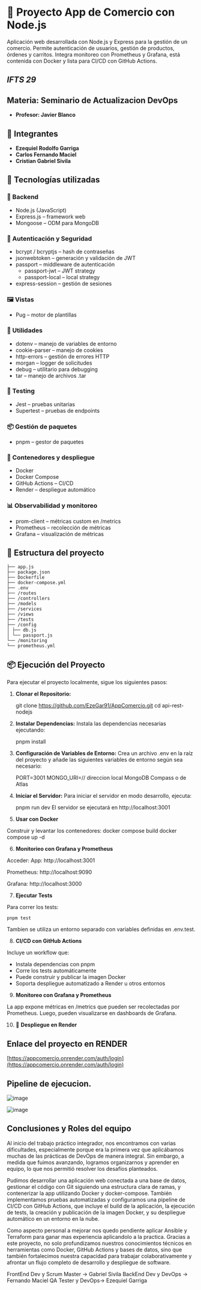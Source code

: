 # 🚀 Proyecto App de Comercio con Node.js

Aplicación web desarrollada con Node.js y Express para la gestión de un comercio. Permite autenticación de usuarios, gestión de productos, órdenes y carritos. Integra monitoreo con Prometheus y Grafana, está contenida con Docker y lista para CI/CD con GitHub Actions.

## *IFTS 29*
##  Materia: Seminario de Actualizacion DevOps
- **Profesor: Javier Blanco**

## 📜 Integrantes
- **Ezequiel Rodolfo Garriga**
- **Carlos Fernando Maciel**
- **Cristian Gabriel Sivila**

## 🚀 Tecnologías utilizadas

### 🧠 Backend
- Node.js (JavaScript)
- Express.js – framework web
- Mongoose – ODM para MongoDB

### 🔐 Autenticación y Seguridad
- bcrypt / bcryptjs – hash de contraseñas
- jsonwebtoken – generación y validación de JWT
- passport – middleware de autenticación
  - passport-jwt – JWT strategy
  - passport-local – local strategy
- express-session – gestión de sesiones

### 🖼️ Vistas
- Pug – motor de plantillas

### 🔧 Utilidades
- dotenv – manejo de variables de entorno
- cookie-parser – manejo de cookies
- http-errors – gestión de errores HTTP
- morgan – logger de solicitudes
- debug – utilitario para debugging
- tar – manejo de archivos .tar

### 🧪 Testing
- Jest – pruebas unitarias
- Supertest – pruebas de endpoints

### 📦 Gestión de paquetes
- pnpm – gestor de paquetes

### 🐳 Contenedores y despliegue
- Docker
- Docker Compose
- GitHub Actions – CI/CD
- Render – despliegue automático

### 📊 Observabilidad y monitoreo
- prom-client – métricas custom en /metrics
- Prometheus – recolección de métricas
- Grafana – visualización de métricas

## 📁 Estructura del proyecto
```
├── app.js
├── package.json
├── Dockerfile
├── docker-compose.yml
├── .env
├── /routes
├── /controllers
├── /models
├── /services
├── /views
├── /tests
├── /config
│ ├── db.js
│ └── passport.js
└── /monitoring
└── prometheus.yml
```
## 📦 Ejecución del Proyecto
Para ejecutar el proyecto localmente, sigue los siguientes pasos:

1. **Clonar el Repositorio:**
   
   git clone https://github.com/EzeGar91/AppComercio.git
   cd api-rest-nodejs

2. **Instalar Dependencias:** Instala las dependencias necesarias ejecutando:

   pnpm install

3. **Configuración de Variables de Entorno:** Crea un archivo .env en la raíz del proyecto y añade las siguientes variables de entorno según sea necesario:

   PORT=3001
   MONGO_URI=// direccion local MongoDB Compass o de Atlas

4. **Iniciar el Servidor:** Para iniciar el servidor en modo desarrollo, ejecuta:

   pnpm run dev
   El servidor se ejecutará en http://localhost:3001

5. **Usar con Docker**

Construir y levantar los contenedores:
docker compose build
docker compose up -d

6. **Monitorieo con Grafana y Prometheus**

Acceder:
App: http://localhost:3001

Prometheus: http://localhost:9090

Grafana: http://localhost:3000

7. **Ejecutar Tests**

Para correr los tests:
```
pnpm test
```
Tambien se utiliza un entorno separado con variables definidas en .env.test.

8. **CI/CD con GitHub Actions**

Incluye un workflow que:
- Instala dependencias con pnpm
- Corre los tests automáticamente
- Puede construir y publicar la imagen Docker
- Soporta despliegue automatizado a Render u otros entornos

9. **Monitoreo con Grafana y Prometheus**

La app expone métricas en /metrics que pueden ser recolectadas por Prometheus. Luego, pueden visualizarse en dashboards de Grafana.

10. 🔗 **Despliegue en Render**

## Enlace del proyecto en RENDER

[https://appcomercio.onrender.com/auth/login](https://appcomercio.onrender.com/auth/login)

## Pipeline de ejecucion.

![image](https://github.com/user-attachments/assets/33d4397a-3b27-45a2-a543-0538a491de20)

![image](https://github.com/user-attachments/assets/a1dc0407-3194-4aa0-b542-fb536f6ae878)

## Conclusiones y Roles del equipo

Al inicio del trabajo práctico integrador, nos encontramos con varias dificultades, especialmente porque era la primera vez que aplicábamos muchas de las prácticas de DevOps de manera integral. Sin embargo, a medida que fuimos avanzando, logramos organizarnos y aprender en equipo, lo que nos permitió resolver los desafíos planteados.

Pudimos desarrollar una aplicación web conectada a una base de datos, gestionar el código con Git siguiendo una estructura clara de ramas, y contenerizar la app utilizando Docker y docker-compose. También implementamos pruebas automatizadas y configuramos una pipeline de CI/CD con GitHub Actions, que incluye el build de la aplicación, la ejecución de tests, la creación y publicación de la imagen Docker, y su despliegue automático en un entorno en la nube.

Como aspecto personal a mejorar nos quedo pendiente aplicar Ansible y Terraform para ganar mas experiencia aplicandolo a la practica. Gracias a este proyecto, no solo profundizamos nuestros conocimientos técnicos en herramientas como Docker, GitHub Actions y bases de datos, sino que también fortalecimos nuestra capacidad para trabajar colaborativamente y afrontar un flujo completo de desarrollo y despliegue de software.

FrontEnd Dev y Scrum Master -> Gabriel Sivila
BackEnd Dev y DevOps -> Fernando Maciel
QA Tester y DevOps-> Ezequiel Garriga
